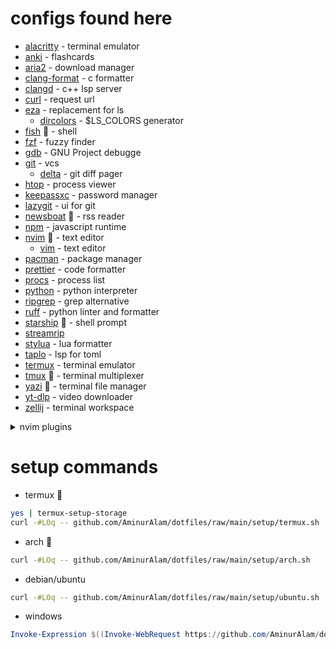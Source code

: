 # configs found here

- [alacritty](https://alacritty.org/) - terminal emulator
- [anki](https://apps.ankiweb.net/) - flashcards
- [aria2](https://aria2.github.io/) - download manager
- [clang-format](https://clang.llvm.org/docs/ClangFormat.html) - c formatter
- [clangd](https://clang.llvm.org/) - c++ lsp server
- [curl](https://curl.se/) - request url
- [eza](https://github.com/eza-community/eza) - replacement for ls
  - [dircolors](https://www.gnu.org/software/coreutils/dircolors) - $LS_COLORS generator
- [fish](https://fishshell.com/) :star2: - shell
- [fzf](https://junegunn.github.io/fzf/) - fuzzy finder
- [gdb](https://www.gnu.org/software/gdb/) - GNU Project debugge
- [git](https://git-scm.com/) - vcs
  - [delta](https://dandavison.github.io/delta/) - git diff pager
- [htop](https://htop.dev/) - process viewer
- [keepassxc](https://keepassxc.org/) - password manager
- [lazygit](https://github.com/jesseduffield/lazygit) - ui for git
- [newsboat](https://newsboat.org/) :star2: - rss reader
- [npm](https://npmjs.com/) - javascript runtime
- [nvim](https://neovim.io/) :star2: - text editor
  - [vim](https://www.vim.org) - text editor
- [pacman](https://archlinux.org/pacman/) - package manager
- [prettier](https://prettier.io/) - code formatter
- [procs](https://github.com/dalance/procs) - process list
- [python](https://python.org/) - python interpreter
- [ripgrep](https://github.com/BurntSushi/ripgrep) - grep alternative
- [ruff](https://docs.astral.sh/ruff/) - python linter and formatter
- [starship](https://starship.rs/) :star2: - shell prompt
- [streamrip](https://github.com/nathom/streamrip)
- [stylua](https://github.com/JohnnyMorganz/StyLua) - lua formatter
- [taplo](https://taplo.tamasfe.dev/) - lsp for toml
- [termux](https://termux.dev/) - terminal emulator
- [tmux](https://tmux.github.io/) :star2: - terminal multiplexer
- [yazi](https://yazi-rs.github.io/) :star2: - terminal file manager
- [yt-dlp](https://github.com/yt-dlp/yt-dlp) - video downloader
- [zellij](https://zellij.dev/) - terminal workspace

<!-- l --no-filesize | awk -F ' ' '{print "  <li>" $0 "</li>"}' -->
<details>
<summary>nvim plugins</summary>
<ul>
    <li>alpha-nvim</li>
    <li>cmp-buffer</li>
    <li>cmp-cmdline</li>
    <li>cmp-fish</li>
    <li>cmp-nvim-lsp</li>
    <li>cmp-nvim-lua</li>
    <li>cmp-path</li>
    <li>cmp_luasnip</li>
    <li>csvview.nvim</li>
    <li>cybu.nvim</li>
    <li>dial.nvim</li>
    <li>diffview.nvim</li>
    <li>dressing.nvim</li>
    <li>friendly-snippets</li>
    <li>full_visual_line.nvim</li>
    <li>git-dev.nvim</li>
    <li>gitsigns.nvim</li>
    <li>highlight-undo.nvim</li>
    <li>indent-blankline.nvim</li>
    <li>lazy.nvim</li>
    <li>LuaSnip</li>
    <li>mason.nvim</li>
    <li>mini.bracketed</li>
    <li>none-ls.nvim</li>
    <li>nvim-cmp</li>
    <li>nvim-colorizer.lua</li>
    <li>nvim-surround</li>
    <li>nvim-treesitter</li>
    <li>nvim-web-devicons</li>
    <li>plenary.nvim</li>
    <li>tardis.nvim</li>
    <li>telescope.nvim</li>
    <li>todo-comments.nvim</li>
    <li>tokyonight.nvim</li>
    <li>treesj</li>
    <li>trouble.nvim</li>
    <li>ultimate-autopair.nvim</li>
</ul>
</details>

# setup commands

- termux :star2:

```sh
yes | termux-setup-storage
curl -#LOq -- github.com/AminurAlam/dotfiles/raw/main/setup/termux.sh
```

- arch :star2:

```sh
curl -#LOq -- github.com/AminurAlam/dotfiles/raw/main/setup/arch.sh
```

- debian/ubuntu

```sh
curl -#LOq -- github.com/AminurAlam/dotfiles/raw/main/setup/ubuntu.sh
```

- windows

```ps1
Invoke-Expression $((Invoke-WebRequest https://github.com/AminurAlam/dotfiles/raw/main/setup/windows.ps1).Content)
```
